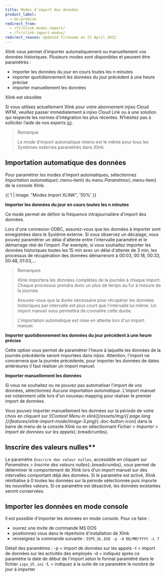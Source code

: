 ```yaml
---
title: Modes d'import des données
product_label:
  - on-premise
redirect_from:
  - /fr/xlink-modes-import/
  - /fr/xlink-import-modus/
redirect_reason: Updated filename on 21 April 2022
---
```


Xlink vous permet d’importer automatiquement ou manuellement vos données historiques. Plusieurs modes sont disponibles et peuvent être paramétrés :

- importer les données du jour en cours toutes les n minutes
- importer quotidiennement les données du jour précédent à une heure précise
- importer manuellement les données

<div markdown="1" class="hint-box-default hint-box-red">

Xlink est obsolète

Si vous utilisez actuellement Xlink pour votre abonnement injixo Cloud WFM, veuillez passer immédiatement à injixo Cloud Link ou à une solution qui respecte les normes d’intégration les plus récentes. N’hésitez pas à solliciter l’aide de nos experts [ici](https://www.injixo.com/fr/contact/).

</div>

> Remarque
>
> Le mode d'import automatique retenu est le même pour tous les Systèmes externes paramétrés dans Xlink.

## Importation automatique des données

Pour paramétrer les modes d'import automatiques, sélectionnez _Importation automatique_{:.menu-item} du menu _Paramètres_{:.menu-item} de la console Xlink.

{{ 1 | image: "Modes import XLINK", '50%' }}

**Importer les données du jour en cours toutes les n minutes**

Ce mode permet de définir la fréquence intrajournalière d'import des données.

Lors d'une connexion ODBC, assurez-vous que les données à importer sont enregistrées dans le Système externe. Si vous observez un décalage, vous pouvez paramétrer un délai d'attente entre l'intervalle paramétré et le démarrage réel de l'import.
Par exemple, si vous souhaitez importer les données historiques toutes les 15 min avec un délai d'attente de 3 min, les processus de récupération des données démarreront à 00:03, 00:18, 00:33, 00:48, 01:03,...

> Remarques
>
> Xlink importera les données complètes de la journée à chaque import. Chaque processus prendra donc un plus de temps au fur à mesure de la journée.
>
> Assurez-vous que la durée nécessaire pour récupérer les données historiques par intervalle est plus court que l'intervalle lui même. Un import manuel vous permettra de connaitre cette durée.
>
> L'importation automatique est mise en attente lors d'un import manuel.

**Importer quotidiennement les données du jour précédent à une heure précise**

Cette option vous permet de paramétrer l'heure à laquelle les données de la journée précédente seront importées dans injixo.
Attention, l'import ne concernera que la journée précédente, pour importer les données de dates antérieures il faut réaliser un import manuel.

**Importer manuellement les données**

Si vous ne souhaitez ou ne pouvez pas automatiser l'import de vos données, sélectionnez _Aucune importation automatique_.
L'import manuel est notamment utile lors d'un nouveau mapping pour réaliser le premier import de données.

Vous pouvez importer manuellement les données sur la période de votre choix en cliquant sur _![Context Menu in xlink](/assets/img/{{ page.lang }}/features/xlink-import-mode/image-3.png)_{:.doc-button-icon} dans la barre de menu de la console Xlink ou en sélectionnant _Fichier > Importer > Import de données sur les appels_{:.breadcrumbs}.

## Inscrire des valeurs nulles\*\*

Le paramètre `Inscrire des valeur nulles`, accessible en cliquant sur _Paramètres > Inscrire des valeurs nulles_{:.breadcrumbs}, vous permet de déterminer le comportement de Xlink lors d'un import manuel sur des intervalles comportant déjà des données.
Si le paramètre est activé, Xlink réinitialise à 0 toutes les données sur la période sélectionnée puis importe les nouvelles valeurs.
Si ce paramètre est désactivé, les données existantes seront conservées.

## Importer les données en mode console

Il est possible d'importer les données en mode console. Pour ce faire :

- ouvrez une invite de commande MS DOS
- positionnez vous dans le répertoire d'installation de Xlink
- renseignez la commande suivante : `ISPS_UL.EXE -p -d DD/MM/YYYY -L 7`

Détail des paramètres :
-p = import de données sur les appels
-t = import de données sur les activités des employés
-d = indiquez après ce paramètre la date de début de l'import selon le format paramétré dans le fichier `isps_Ul.ini`
-L = indiquez à la suite de ce paramètre le nombre de jour à importer
